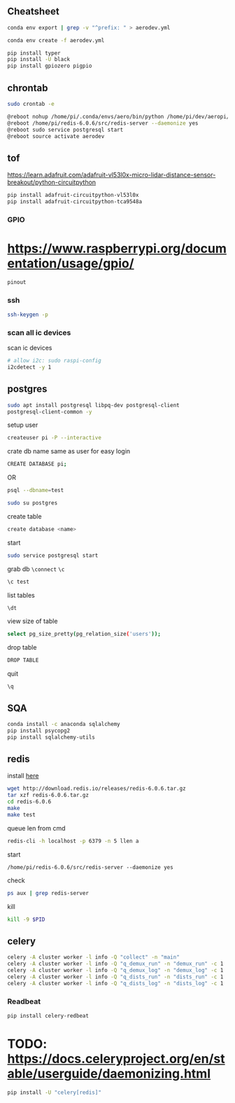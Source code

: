 ## Cheatsheet

```bash
conda env export | grep -v "^prefix: " > aerodev.yml
```

```bash
conda env create -f aerodev.yml
```

```bash
pip install typer
pip install -U black
pip install gpiozero pigpio

```

## chrontab
```bash
sudo crontab -e
```

```bash
@reboot nohup /home/pi/.conda/envs/aero/bin/python /home/pi/dev/aeropi/main.py &
@reboot /home/pi/redis-6.0.6/src/redis-server --daemonize yes
@reboot sudo service postgresql start
@reboot source activate aerodev
```


## tof

https://learn.adafruit.com/adafruit-vl53l0x-micro-lidar-distance-sensor-breakout/python-circuitpython

```bash
pip install adafruit-circuitpython-vl53l0x
pip install adafruit-circuitpython-tca9548a
```

### GPIO
# https://www.raspberrypi.org/documentation/usage/gpio/
```bash
pinout
```

### ssh
```bash
ssh-keygen -p
```

### scan all ic devices

scan ic devices
```bash
# allow i2c: sudo raspi-config
i2cdetect -y 1
```


## postgres
```bash
sudo apt install postgresql libpq-dev postgresql-client
postgresql-client-common -y
```

setup user
```bash
createuser pi -P --interactive
```

crate db name same as user for easy login
```bash
CREATE DATABASE pi;
```

OR
```bash
psql --dbname=test
```

```bash
sudo su postgres
```

create table
```bash
create database <name>
```

start
```bash
sudo service postgresql start
```

grab db
`\connect` `\c` <name>
```bash
\c test
```

list tables
```bash
\dt
```

view size of table
```bash
select pg_size_pretty(pg_relation_size('users'));
```

drop table
```bash
DROP TABLE
```
quit
```
\q
```

## SQA
```bash
conda install -c anaconda sqlalchemy
pip install psycopg2
pip install sqlalchemy-utils
```


## redis

install [here](https://amalgjose.com/2020/08/11/how-to-install-redis-in-raspberry-pi/)
```bash
wget http://download.redis.io/releases/redis-6.0.6.tar.gz
tar xzf redis-6.0.6.tar.gz
cd redis-6.0.6
make
make test
```

queue len from cmd
```bash
redis-cli -h localhost -p 6379 -n 5 llen a
```

start
```
/home/pi/redis-6.0.6/src/redis-server --daemonize yes
```

check
```bash
ps aux | grep redis-server
```

kill
```bash
kill -9 $PID
```

## celery
```bash
celery -A cluster worker -l info -Q "collect" -n "main"
celery -A cluster worker -l info -Q "q_demux_run" -n "demux_run" -c 1
celery -A cluster worker -l info -Q "q_demux_log" -n "demux_log" -c 1
celery -A cluster worker -l info -Q "q_dists_run" -n "dists_run" -c 1
celery -A cluster worker -l info -Q "q_dists_log" -n "dists_log" -c 1
```
### Readbeat
```bash
pip install celery-redbeat
```

# TODO: https://docs.celeryproject.org/en/stable/userguide/daemonizing.html

```bash
pip install -U "celery[redis]"
```
